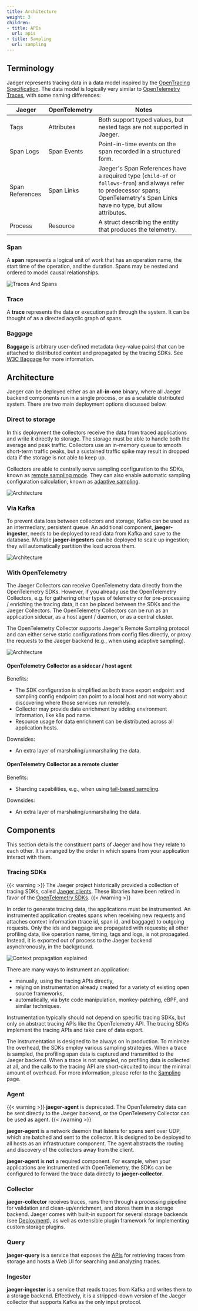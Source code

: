 ```yaml
---
title: Architecture
weight: 3
children:
- title: APIs
  url: apis
- title: Sampling
  url: sampling
---
```


## Terminology

Jaeger represents tracing data in a data model inspired by the [OpenTracing Specification](https://github.com/opentracing/specification/blob/master/specification.md). The data model is logically very similar to [OpenTelemetry Traces](https://opentelemetry.io/docs/concepts/signals/traces/), with some naming differences:

| Jaeger               | OpenTelemetry   | Notes |
| -------------------- | --------------- | ----------------------------------------------------------------------- |
| Tags                 | Attributes      | Both support typed values, but nested tags are not supported in Jaeger. |
| Span Logs            | Span Events     | Point-in-time events on the span recorded in a structured form.         |
| Span References      | Span Links      | Jaeger's Span References have a required type (`child-of` or `follows-from`) and always refer to predecessor spans; OpenTelemetry's Span Links have no type, but allow attributes. |
| Process              | Resource        | A struct describing the entity that produces the telemetry.             |

### Span

A **span** represents a logical unit of work that has an operation name, the start time of the operation, and the duration. Spans may be nested and ordered to model causal relationships.

![Traces And Spans](/img/spans-traces.png)

### Trace

A **trace** represents the data or execution path through the system. It can be thought of as a directed acyclic graph of spans.

### Baggage

**Baggage** is arbitrary user-defined metadata (key-value pairs) that can be attached to distributed context and propagated by the tracing SDKs. See [W3C Baggage](https://www.w3.org/TR/baggage/) for more information.

## Architecture

Jaeger can be deployed either as an **all-in-one** binary, where all Jaeger backend components
run in a single process, or as a scalable distributed system. There are two main deployment options discussed below.

### Direct to storage

In this deployment the collectors receive the data from traced applications and write it directly to storage. The storage must be able to handle both the average and peak traffic. Collectors use an in-memory queue to smooth short-term traffic peaks, but a sustained traffic spike may result in dropped data if the storage is not able to keep up.

Collectors are able to centrally serve sampling configuration to the SDKs, known as [remote sampling mode](./sampling/#remote-sampling). They can also enable automatic sampling configuration calculation, known as [adaptive sampling](./sampling/#adaptive-sampling).

![Architecture](/img/architecture-v1-2023.png)

### Via Kafka

To prevent data loss between collectors and storage, Kafka can be used as an intermediary, persistent queue. An additional component, **jaeger-ingester**, needs to be deployed to read data from Kafka and save to the database. Multiple **jaeger-ingester**s can be deployed to scale up ingestion; they will automatically partition the load across them.

![Architecture](/img/architecture-v2-2023.png)

### With OpenTelemetry

The Jaeger Collectors can receive OpenTelemetry data directly from the OpenTelemetry SDKs. However, if you already use the OpenTelemetry Collectors, e.g. for gathering other types of telemetry or for pre-processing / enriching the tracing data, it can be placed between the SDKs and the Jaeger Collectors. The OpenTelemetry Collectors can be run as an application sidecar, as a host agent / daemon, or as a central cluster.

The OpenTelemetry Collector supports Jaeger's Remote Sampling protocol and can either serve static configurations from config files directly, or proxy the requests to the Jaeger backend (e.g., when using adaptive sampling).

![Architecture](/img/architecture-otel.png)

#### OpenTelemetry Collector as a sidecar / host agent

Benefits:

* The SDK configuration is simplified as both trace export endpoint and sampling config endpoint can point to a local host and not worry about discovering where those services run remotely.
* Collector may provide data enrichment by adding environment information, like k8s pod name.
* Resource usage for data enrichment can be distributed across all application hosts.

Downsides:

* An extra layer of marshaling/unmarshaling the data.

#### OpenTelemetry Collector as a remote cluster

Benefits:
* Sharding capabilities, e.g., when using [tail-based sampling](https://github.com/open-telemetry/opentelemetry-collector-contrib/blob/main/processor/tailsamplingprocessor/README.md).

Downsides:

* An extra layer of marshaling/unmarshaling the data.

## Components

This section details the constituent parts of Jaeger and how they relate to each other. It is arranged by the order in which spans from your application interact with them.

### Tracing SDKs

{{< warning >}}
The Jaeger project historically provided a collection of tracing SDKs, called [Jaeger clients](../client-libraries/). These libraries have been retired in favor of the [OpenTelemetry SDKs](https://opentelemetry.io).
{{< /warning >}}

In order to generate tracing data, the applications must be instrumented. An instrumented application creates spans when receiving new requests and attaches context information (trace id, span id, and baggage) to outgoing requests. Only the ids and baggage are propagated with requests; all other profiling data, like operation name, timing, tags and logs, is not propagated. Instead, it is exported out of process to the Jaeger backend asynchronously, in the background.

![Context propagation explained](/img/context-prop-2023.png)

There are many ways to instrument an application:
  * manually, using the tracing APIs directly,
  * relying on instrumentation already created for a variety of existing open source frameworks,
  * automatically, via byte code manipulation, monkey-patching, eBPF, and similar techniques.

Instrumentation typically should not depend on specific tracing SDKs, but only on abstract tracing APIs like the OpenTelemetry API. The tracing SDKs implement the tracing APIs and take care of data export.

The instrumentation is designed to be always on in production. To minimize the overhead, the SDKs employ various sampling strategies. When a trace is sampled, the profiling span data is captured and transmitted to the Jaeger backend. When a trace is not sampled, no profiling data is collected at all, and the calls to the tracing API are short-circuited to incur the minimal amount of overhead. For more information, please refer to the [Sampling](./sampling/) page.

### Agent

{{< warning >}}
**jaeger-agent** is deprecated. The OpenTelemetry data can be sent directly to the Jaeger backend, or the OpenTelemetry Collector can be used as agent.
{{< /warning >}}

**jaeger-agent** is a network daemon that listens for spans sent over UDP, which are batched and sent to the collector. It is designed to be deployed to all hosts as an infrastructure component. The agent abstracts the routing and discovery of the collectors away from the client.

**jaeger-agent** is **not** a required component. For example, when your applications are instrumented with OpenTelemetry, the SDKs can be configured to forward the trace data directly to **jaeger-collector**.

### Collector

**jaeger-collector** receives traces, runs them through a processing pipeline for validation and clean-up/enrichment, and stores them in a storage backend. Jaeger comes with built-in support for several storage backends (see [Deployment](../deployment/)), as well as extensible plugin framework for implementing custom storage plugins.

### Query

**jaeger-query** is a service that exposes the [APIs](./apis/) for retrieving traces from storage and hosts a Web UI for searching and analyzing traces.

### Ingester

**jaeger-ingester** is a service that reads traces from Kafka and writes them to a storage backend. Effectively, it is a stripped-down version of the Jaeger collector that supports Kafka as the only input protocol.
